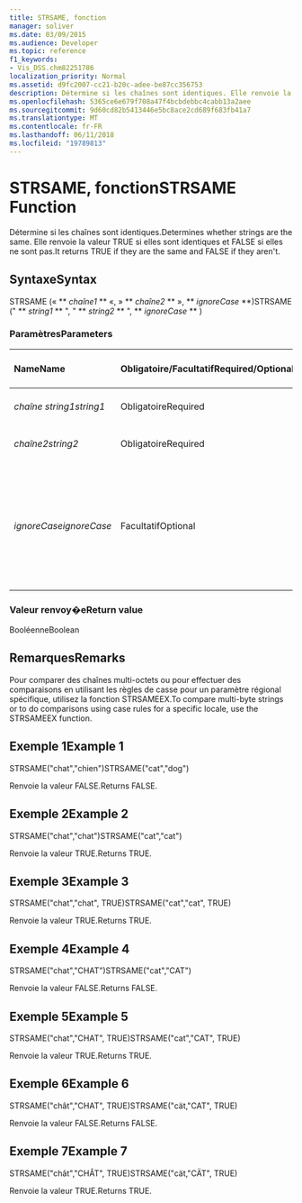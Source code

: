 ```yaml
---
title: STRSAME, fonction
manager: soliver
ms.date: 03/09/2015
ms.audience: Developer
ms.topic: reference
f1_keywords:
- Vis_DSS.chm82251786
localization_priority: Normal
ms.assetid: d9fc2007-cc21-b20c-adee-be87cc356753
description: Détermine si les chaînes sont identiques. Elle renvoie la valeur TRUE si elles sont identiques et FALSE si elles ne sont pas.
ms.openlocfilehash: 5365ce6e679f708a47f4bcbdebbc4cabb13a2aee
ms.sourcegitcommit: 9d60cd82b5413446e5bc8ace2cd689f683fb41a7
ms.translationtype: MT
ms.contentlocale: fr-FR
ms.lasthandoff: 06/11/2018
ms.locfileid: "19789813"
---
```

# <a name="strsame-function"></a><span data-ttu-id="fb464-104">STRSAME, fonction</span><span class="sxs-lookup"><span data-stu-id="fb464-104">STRSAME Function</span></span>

<span data-ttu-id="fb464-105">Détermine si les chaînes sont identiques.</span><span class="sxs-lookup"><span data-stu-id="fb464-105">Determines whether strings are the same.</span></span> <span data-ttu-id="fb464-106">Elle renvoie la valeur TRUE si elles sont identiques et FALSE si elles ne sont pas.</span><span class="sxs-lookup"><span data-stu-id="fb464-106">It returns TRUE if they are the same and FALSE if they aren't.</span></span> 
  
## <a name="syntax"></a><span data-ttu-id="fb464-107">Syntaxe</span><span class="sxs-lookup"><span data-stu-id="fb464-107">Syntax</span></span>

<span data-ttu-id="fb464-108">STRSAME (« ** *chaîne1* ** «, » ** *chaîne2* ** », ** *ignoreCase* **)</span><span class="sxs-lookup"><span data-stu-id="fb464-108">STRSAME (" ** *string1* ** ", " ** *string2* ** ", ** *ignoreCase* ** )</span></span> 
  
### <a name="parameters"></a><span data-ttu-id="fb464-109">Paramètres</span><span class="sxs-lookup"><span data-stu-id="fb464-109">Parameters</span></span>

|<span data-ttu-id="fb464-110">**Name**</span><span class="sxs-lookup"><span data-stu-id="fb464-110">**Name**</span></span>|<span data-ttu-id="fb464-111">**Obligatoire/Facultatif**</span><span class="sxs-lookup"><span data-stu-id="fb464-111">**Required/Optional**</span></span>|<span data-ttu-id="fb464-112">**Type de données**</span><span class="sxs-lookup"><span data-stu-id="fb464-112">**Data Type**</span></span>|<span data-ttu-id="fb464-113">**Description**</span><span class="sxs-lookup"><span data-stu-id="fb464-113">**Description**</span></span>|
|:-----|:-----|:-----|:-----|
| <span data-ttu-id="fb464-114">_chaîne string1_</span><span class="sxs-lookup"><span data-stu-id="fb464-114">_string1_</span></span> <br/> |<span data-ttu-id="fb464-115">Obligatoire</span><span class="sxs-lookup"><span data-stu-id="fb464-115">Required</span></span>  <br/> |<span data-ttu-id="fb464-116">**Chaîne**</span><span class="sxs-lookup"><span data-stu-id="fb464-116">**String**</span></span> <br/> |<span data-ttu-id="fb464-117">Première chaîne à comparer.</span><span class="sxs-lookup"><span data-stu-id="fb464-117">The first string to compare.</span></span>  <br/> |
| <span data-ttu-id="fb464-118">_chaîne2_</span><span class="sxs-lookup"><span data-stu-id="fb464-118">_string2_</span></span> <br/> |<span data-ttu-id="fb464-119">Obligatoire</span><span class="sxs-lookup"><span data-stu-id="fb464-119">Required</span></span>  <br/> |<span data-ttu-id="fb464-120">**Chaîne**</span><span class="sxs-lookup"><span data-stu-id="fb464-120">**String**</span></span> <br/> |<span data-ttu-id="fb464-121">Deuxième chaîne à comparer.</span><span class="sxs-lookup"><span data-stu-id="fb464-121">The second string to compare.</span></span>  <br/> |
| <span data-ttu-id="fb464-122">_ignoreCase_</span><span class="sxs-lookup"><span data-stu-id="fb464-122">_ignoreCase_</span></span> <br/> |<span data-ttu-id="fb464-123">Facultatif</span><span class="sxs-lookup"><span data-stu-id="fb464-123">Optional</span></span>  <br/> |<span data-ttu-id="fb464-124">**Boolean**</span><span class="sxs-lookup"><span data-stu-id="fb464-124">**Boolean**</span></span> <br/> |<span data-ttu-id="fb464-p103">Valeur TRUE pour ne pas tenir compte de la casse et valeur FALSE pour tenir compte de la casse dans la comparaison. La valeur par défaut est FALSE.</span><span class="sxs-lookup"><span data-stu-id="fb464-p103">TRUE to ignore the case and FALSE to compare the case. The default is FALSE.</span></span>  <br/> |
   
### <a name="return-value"></a><span data-ttu-id="fb464-127">Valeur renvoy�e</span><span class="sxs-lookup"><span data-stu-id="fb464-127">Return value</span></span>

<span data-ttu-id="fb464-128">Booléenne</span><span class="sxs-lookup"><span data-stu-id="fb464-128">Boolean</span></span>
  
## <a name="remarks"></a><span data-ttu-id="fb464-129">Remarques</span><span class="sxs-lookup"><span data-stu-id="fb464-129">Remarks</span></span>

<span data-ttu-id="fb464-130">Pour comparer des chaînes multi-octets ou pour effectuer des comparaisons en utilisant les règles de casse pour un paramètre régional spécifique, utilisez la fonction STRSAMEEX.</span><span class="sxs-lookup"><span data-stu-id="fb464-130">To compare multi-byte strings or to do comparisons using case rules for a specific locale, use the STRSAMEEX function.</span></span>
  
## <a name="example-1"></a><span data-ttu-id="fb464-131">Exemple 1</span><span class="sxs-lookup"><span data-stu-id="fb464-131">Example 1</span></span>

<span data-ttu-id="fb464-132">STRSAME("chat","chien")</span><span class="sxs-lookup"><span data-stu-id="fb464-132">STRSAME("cat","dog")</span></span>
  
<span data-ttu-id="fb464-133">Renvoie la valeur FALSE.</span><span class="sxs-lookup"><span data-stu-id="fb464-133">Returns FALSE.</span></span>
  
## <a name="example-2"></a><span data-ttu-id="fb464-134">Exemple 2</span><span class="sxs-lookup"><span data-stu-id="fb464-134">Example 2</span></span>

<span data-ttu-id="fb464-135">STRSAME("chat","chat")</span><span class="sxs-lookup"><span data-stu-id="fb464-135">STRSAME("cat","cat")</span></span>
  
<span data-ttu-id="fb464-136">Renvoie la valeur TRUE.</span><span class="sxs-lookup"><span data-stu-id="fb464-136">Returns TRUE.</span></span>
  
## <a name="example-3"></a><span data-ttu-id="fb464-137">Exemple 3</span><span class="sxs-lookup"><span data-stu-id="fb464-137">Example 3</span></span>

<span data-ttu-id="fb464-138">STRSAME("chat","chat", TRUE)</span><span class="sxs-lookup"><span data-stu-id="fb464-138">STRSAME("cat","cat", TRUE)</span></span>
  
<span data-ttu-id="fb464-139">Renvoie la valeur TRUE.</span><span class="sxs-lookup"><span data-stu-id="fb464-139">Returns TRUE.</span></span>
  
## <a name="example-4"></a><span data-ttu-id="fb464-140">Exemple 4</span><span class="sxs-lookup"><span data-stu-id="fb464-140">Example 4</span></span>

<span data-ttu-id="fb464-141">STRSAME("chat","CHAT")</span><span class="sxs-lookup"><span data-stu-id="fb464-141">STRSAME("cat","CAT")</span></span>
  
<span data-ttu-id="fb464-142">Renvoie la valeur FALSE.</span><span class="sxs-lookup"><span data-stu-id="fb464-142">Returns FALSE.</span></span>
  
## <a name="example-5"></a><span data-ttu-id="fb464-143">Exemple 5</span><span class="sxs-lookup"><span data-stu-id="fb464-143">Example 5</span></span>

<span data-ttu-id="fb464-144">STRSAME("chat","CHAT", TRUE)</span><span class="sxs-lookup"><span data-stu-id="fb464-144">STRSAME("cat","CAT", TRUE)</span></span>
  
<span data-ttu-id="fb464-145">Renvoie la valeur TRUE.</span><span class="sxs-lookup"><span data-stu-id="fb464-145">Returns TRUE.</span></span>
  
## <a name="example-6"></a><span data-ttu-id="fb464-146">Exemple 6</span><span class="sxs-lookup"><span data-stu-id="fb464-146">Example 6</span></span>

<span data-ttu-id="fb464-147">STRSAME("chât","CHAT", TRUE)</span><span class="sxs-lookup"><span data-stu-id="fb464-147">STRSAME("cät,"CAT", TRUE)</span></span>
  
<span data-ttu-id="fb464-148">Renvoie la valeur FALSE.</span><span class="sxs-lookup"><span data-stu-id="fb464-148">Returns FALSE.</span></span>
  
## <a name="example-7"></a><span data-ttu-id="fb464-149">Exemple 7</span><span class="sxs-lookup"><span data-stu-id="fb464-149">Example 7</span></span>

<span data-ttu-id="fb464-150">STRSAME("chât","CHÂT", TRUE)</span><span class="sxs-lookup"><span data-stu-id="fb464-150">STRSAME("cät,"CÄT", TRUE)</span></span>
  
<span data-ttu-id="fb464-151">Renvoie la valeur TRUE.</span><span class="sxs-lookup"><span data-stu-id="fb464-151">Returns TRUE.</span></span>
  

